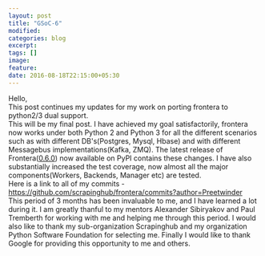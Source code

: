 ```yaml
---
layout: post
title: "GSoC-6"
modified:
categories: blog
excerpt:
tags: []
image:
feature:
date: 2016-08-18T22:15:00+05:30
---
```

Hello,  
This post continues my updates for my work on porting frontera to python2/3 dual support.  
This will be my final post. I have achieved my goal satisfactorily, frontera now works under both Python 2 and Python 3 for all the different scenarios such as
with different DB's(Postgres, Mysql, Hbase) and with different Messagebus implementations(Kafka, ZMQ). The latest release of Frontera([0.6.0](https://github.com/scrapinghub/frontera/releases/tag/v0.6.0)) now available on PyPI contains these changes.
I have also substantially increased the test coverage, now almost all the major components(Workers, Backends, Manager etc) are tested.       
Here is a link to all of my commits - https://github.com/scrapinghub/frontera/commits?author=Preetwinder                    
This period of 3 months has been invaluable to me, and I have learned a lot during it. I am greatly thanful to my mentors Alexander Sibiryakov and Paul Tremberth for working with me and helping me through this period.
I would also like to thank my sub-organization Scrapinghub and my organization Python Software Foundation for selecting me. Finally I would like to thank Google for providing this opportunity to me and others. 
